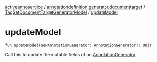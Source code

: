 [activeannoservice](../../index.md) / [annotationdefinition.generator.documenttarget](../index.md) / [TagSetDocumentTargetGeneratorModel](index.md) / [updateModel](./update-model.md)

# updateModel

`fun updateModel(newAnnotationGenerator: `[`AnnotationGenerator`](../../annotationdefinition.generator/-annotation-generator/index.md)`): `[`Unit`](https://kotlinlang.org/api/latest/jvm/stdlib/kotlin/-unit/index.html)

Call this to update the mutable fields of an [AnnotationGenerator](../../annotationdefinition.generator/-annotation-generator/index.md)

